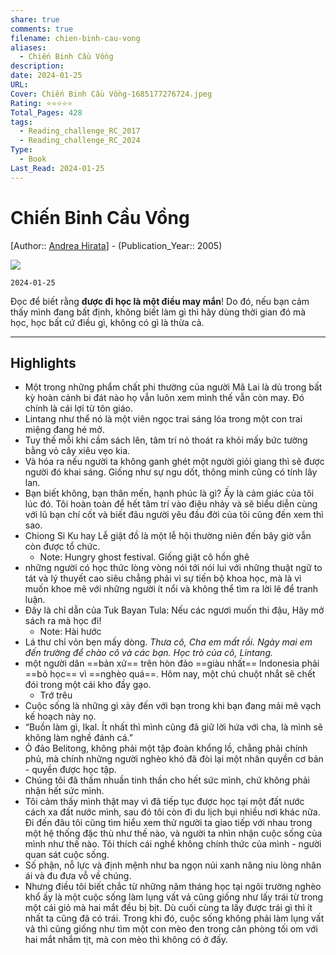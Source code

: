 ```yaml
---
share: true
comments: true
filename: chien-binh-cau-vong
aliases:
  - Chiến Binh Cầu Vồng
description: 
date: 2024-01-25
URL: 
Cover: Chiến Binh Cầu Vồng-1685177276724.jpeg
Rating: ⭐⭐⭐⭐⭐
Total_Pages: 428
tags:
  - Reading_challenge_RC_2017
  - Reading_challenge_RC_2024
Type:
  - Book
Last_Read: 2024-01-25
---
```

# Chiến Binh Cầu Vồng
[Author:: [Andrea Hirata](Andrea%20Hirata.md)] - (Publication_Year:: 2005)

![](https://i.imgur.com/YkwPF4E.jpg)

`2024-01-25`

Đọc để biết rằng **được đi học là một điều may mắn**! Do đó, nếu bạn cảm thấy mình đang bất định, không biết làm gì thì hãy dùng thời gian đó mà học, học bất cứ điều gì, không có gì là thừa cả.

---
## Highlights
- Một trong những phẩm chất phi thường của người Mã Lai là dù trong bất kỳ hoàn cảnh bi đát nào họ vẫn luôn xem mình thế vẫn còn may. Đó chính là cái lợi từ tôn giáo.
- Lintang như thể nó là một viên ngọc trai sáng lóa trong một con trai miệng đang hé mở.
- Tuy thế mỗi khi cầm sách lên, tâm trí nó thoát ra khỏi mấy bức tường bằng vỏ cây xiêu vẹo kia.
- Và hóa ra nếu người ta không ganh ghét một người giỏi giang thì sẽ được người đó khai sáng. Giống như sự ngu dốt, thông minh cũng có tính lây lan.
- Bạn biết không, bạn thân mến, hạnh phúc là gì? Ấy là cảm giác của tôi lúc đó. Tôi hoàn toàn để hết tâm trí vào điệu nhảy và sẽ biểu diễn cùng với lũ bạn chí cốt và biết đâu người yêu đầu đời của tôi cũng đến xem thì sao.
- Chiong Si Ku hay Lễ giật đồ là một lễ hội thường niên đến bây giờ vẫn còn được tổ chức.
    - Note: Hungry ghost festival. Giống giật cô hồn ghê
- những người có học thức lòng vòng nói tới nói lui với những thuật ngữ to tát và lý thuyết cao siêu chẳng phải vì sự tiến bộ khoa học, mà là vì muốn khoe mẽ với những người ít nổi và không thể tìm ra lời lẽ để tranh luận.
- Đây là chỉ dẫn của Tuk Bayan Tula: Nếu các ngươi muốn thi đậu, Hãy mở sách ra mà học đi!
    - Note: Hài hước
- Lá thư chỉ vỏn bẹn mấy dòng. *Thưa cô, Cha em mất rồi. Ngày mai em đến trường để chào cô và các bạn. Học trò của cô, Lintang.*
- một người dân ==bản xứ== trên hòn đảo ==giàu nhất== Indonesia phải ==bỏ học== vì ==nghèo quá==. Hôm nay, một chú chuột nhắt sẽ chết đói trong một cái kho đầy gạo.
	- Trớ trêu
- Cuộc sống là những gì xảy đến với bạn trong khi bạn đang mải mê vạch kế hoạch này nọ.
- “Buồn làm gì, Ikal. Ít nhất thì mình cũng đã giữ lời hứa với cha, là mình sẽ không làm nghề đánh cá.”
- Ỏ đảo Belitong, không phải một tập đoàn khổng lồ, chẳng phải chính phủ, mà chính những người nghèo khó đã đòi lại một nhân quyền cơ bản - quyền được học tập.
- Chúng tôi đã thấm nhuần tinh thần cho hết sức mình, chứ không phải nhận hết sức mình.
- Tôi cảm thấy mình thật may vì đã tiếp tục được học tại một đất nước cách xa đất nước mình, sau đó tôi còn đi du lịch bụi nhiều nơi khác nữa. Đi đến đâu tôi cũng tìm hiểu xem thử người ta giao tiếp với nhau trong một hệ thống đặc thù như thế nào, và người ta nhìn nhận cuộc sống của mình như thế nào. Tôi thích cái nghề không chính thức của mình - người quan sát cuộc sống.
- Số phận, nỗ lực và định mệnh như ba ngọn núi xanh nâng niu lòng nhân ái và đu đưa vỗ về chúng.
- Nhưng điều tôi biết chắc từ những năm tháng học tại ngôi trường nghèo khổ ấy là một cuộc sống làm lụng vất vả cũng giống như lấy trái từ trong một cái giỏ mà hai mắt đều bị bịt. Dù cuối cùng ta lấy được trái gì thì ít nhất ta cũng đã có trái. Trong khi đó, cuộc sống không phải làm lụng vất vả thì cũng giống như tìm một con mèo đen trong căn phòng tối om với hai mắt nhắm tịt, mà con mèo thì không có ở đấy.

